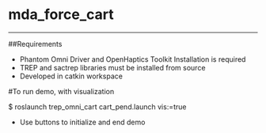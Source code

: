 # mda_force_cart

***
##Requirements
 - Phantom Omni Driver and OpenHaptics Toolkit Installation is required
 - TREP and sactrep libraries must be installed from source
 - Developed in catkin workspace

#To run demo, with visualization

$ roslaunch trep_omni_cart cart_pend.launch vis:=true

 - Use buttons to initialize and end demo